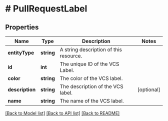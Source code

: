 # # PullRequestLabel

## Properties

Name | Type | Description | Notes
------------ | ------------- | ------------- | -------------
**entityType** | **string** | A string description of this resource. |
**id** | **int** | The unique ID of the VCS Label. |
**color** | **string** | The color of the VCS label. |
**description** | **string** | The description of the VCS label. | [optional]
**name** | **string** | The name of the VCS label. |

[[Back to Model list]](../../README.md#models) [[Back to API list]](../../README.md#endpoints) [[Back to README]](../../README.md)
